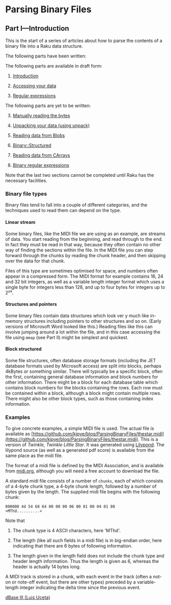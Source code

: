 Parsing Binary Files
====================

Part I—Introduction
-------------------

This is the start of a series of articles about how to parse the contents of a binary file into a Raku data structure.

The following parts have been written:

The following parts are available in draft form:

1. [Introduction](https://github.com/kjpye/blog/blob/main/ParsingBinaryFiles/1-intro.md)

2. [Accessing your data](https://github.com/kjpye/blog/blob/main/ParsingBinaryFiles/2-access.md)

7. [Regular expressions](https://github.com/kjpye/blog/blob/main/ParsingBinaryFiles/7-regex.md)

The following parts are yet to be written:

3. [Manually reading the bytes](https://github.com/kjpye/blog/blob/main/ParsingBinaryFiles/3-manual.md)

4. [Unpacking your data (using unpack)](https://github.com/kjpye/blog/blob/main/ParsingBinaryFiles/4-unpack.md)

5. [Reading data from Blobs](https://github.com/kjpye/blog/blob/main/ParsingBinaryFiles/5-blob.md)

6. [Binary::Structured](https://github.com/kjpye/blog/blob/main/ParsingBinaryFiles/6-structure.md)

8. [Reading data from CArrays](https://github.com/kjpye/blog/blob/main/ParsingBinaryFiles/8-carray.md)

9. [Binary regular expressions](https://github.com/kjpye/blog/blob/main/ParsingBinaryFiles/9-binregex.md)

Note that the last two sections cannot be completed until Raku has the necessary facilities.

### Binary file types

Binary files tend to fall into a couple of different categories, and the techniques used to read them can depend on the type.

#### Linear stream

Some binary files, like the MIDI file we are using as an example, are streams of data. You start reading from the beginning, and read through to the end. In fact they must be read in that way, because they often contain no other way of finding the sections within the file. In the MIDI file you can step forward through the chunks by reading the chunk header, and then skipping over the data for that chunk.

Files of this type are sometimes optimised for space, and numbers often appear in a compressed form. The MIDI format for example contains 16, 24 and 32 bit integers, as well as a variable length integer format which uses a single byte for integers less than 128, and up to four bytes for integers up to 2²⁹.

#### Structures and pointers

Some binary files contain data structures which look ver y much like in-memory structures including pointers to other structures and so on. (Early versions of Microsoft Word looked like this.) Reading files like this can involve jumping around a lot within the file, and in this case accessing the file using `mmap` (see Part II) might be simplest and quickest.

#### Block structured

Some file structures, often database storage formats (including the JET database formats used by Microsoft access) are split into blocks, perhaps 4kBytes or something similar. There will typically be a specific block, often the first, containing general database information and block numbers for other information. There might be a block for each database table which contains block numbers for the blocks containing the rows. Each row must be contained within a block, although a block might contain multiple rows. There might also be other block types, such as those containing index information.

### Examples

To give concrete examples, a simple MIDI file is used. The actual file is available as [https://github.com/kjpye/blog/ParsingBinaryFiles/thestar.midi](https://github.com/kjpye/blog/ParsingBinaryFiles/thestar.midi). This is a version of *Twinkle, Twinkle Little Star*. It was generated using [Lilypond](https://lilypond.org). The lilypond source (as well as a generated pdf score) is available from the same place as the midi file.

The format of a midi file is defined by the MIDI Association, and is available from [midi.org](https://www.midi.org/specifications/file-format-specifications/standard-midi-files), although you will need a free account to download the file.

A standard midi file consists of a number of `chunks`, each of which consists of a 4-byte chunk type, a 4-byte chunk length, followed by a number of bytes given by the length. The supplied midi file begins with the following chunk:

    000000 4d 54 68 64 00 00 00 06 00 01 00 04 01 80        >MThd..........<

Note that

1. The chunk type is 4 ASCII characters, here 'MThd'.

2. The length (like all such fields in a midi file) is in big-endian order, here indicating that there are 6 bytes of following information.

3. The length given in the length field does not include the chunk type and header length information. Thus the length is given as 6, whereas the header is actually 14 bytes long.

A MIDI track is stored in a chunk, with each event in the track (often a not-on or note-off event, but there are other types) preceded by a variable-length integer indicating the delta time since the previous event.

[dBase III (Luis Uceta)](https://dev.to/uzluisf/dbase-parsing-a-binary-file-format-with-raku-2fm6)

